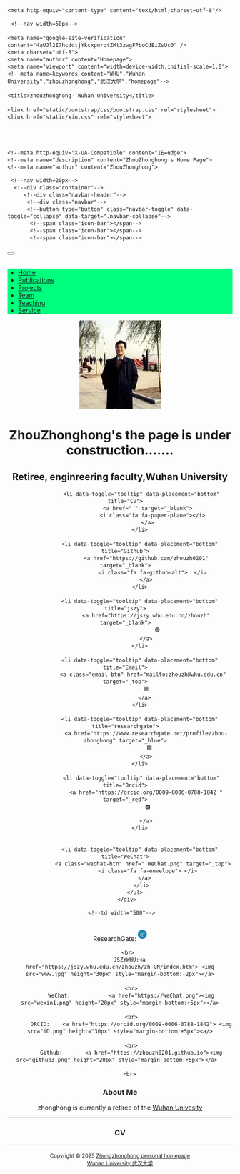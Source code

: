 <html>
<head>
  
    <meta http-equiv="content-type" content="text/html;charset=utf-8"/>
   <!--nav style="background-color:#ff0000"-->
     <!--nav width=50px-->
    
    <meta name="google-site-verification" content="4aUJl2I7hcddtjYkcxpnrotZMt3zwgFPboCdEiZsUc0" />
    <meta charset="utf-8">
    <meta name="author" content="Homepage">
    <meta name="viewport" content="width=device-width,initial-scale=1.0">
    <!--meta name=keywords content="WHU","Wuhan University","zhouzhonghong","武汉大学","homepage"-->
    
    <title>zhouzhonghong- Wuhan University</title>

    <link href="static/bootstrap/css/bootstrap.css" rel="stylesheet">
    <link href="static/xin.css" rel="stylesheet">

 
  
     
    <!--meta http-equiv="X-UA-Compatible" content="IE=edge">
    <!--meta name="description" content="ZhouZhonghong's Home Page">
    <!--meta name="author" content="ZhouZhonghong">
 
 
  
    
 <!--link rel="shortcut icon" href="favicon.ico">
 <!--link href="https://fonts.googleapis.com/css?family=Lato:300,400,300italic,400italic" rel="stylesheet" type="text/css">
 <!--link href="https://fonts.googleapis.com/css?family=Montserrat:400,700" rel="stylesheet" type="text/css">
 <!--link href="https://apps.bdimg.com/libs/bootstrap/3.3.4/css/bootstrap.min.css" rel="stylesheet">
 <!--link href="https://apps.bdimg.com/libs/fontawesome/4.2.0/css/font-awesome.min.css" rel="stylesheet">
 <!--link id="theme-style" rel="stylesheet" href="styles.min.css"-->
 

 <!--link rel="stylesheet" href="style.css">
 <!--link rel="stylesheet" href="../static/pixyll.css" type="text/css"-->

 
 <!-- ******HEADER****** --> 
 <!--nav class="navbar navbar-inverse navbar-fixed-top"-->
   <!--nav style="background-color:#ff6ec7"-->
     <!--nav width=20px-->   
      <!--div class="container"-->
         <!--div class="navbar-header"-->
          <!--div class="navbar"-->
          <!--button type="button" class="navbar-toggle" data-toggle="collapse" data-target=".navbar-collapse"-->
           <!--span class="icon-bar"></span-->
           <!--span class="icon-bar"></span-->
           <!--span class="icon-bar"></span-->



           
<body>
   <nav class="navbar navbar-inverse navbar-fixed-top">
    <div class="container">
      <div class="navbar-header">
        <nav style="background-color:##ff6ec7">
          <nav width=100px>
        <button type="button" class="navbar-toggle" data-toggle="collapse" data-target=".navbar-collapse">
          <span class="icon-bar"></span>
          <span class="icon-bar"></span>
          <span class="icon-bar"></span>
        </button> 
         </nav>
        </nav>
       <span class="navbar-brand">
       <font color="#ffffff">Homepage </font>
       </span>
      </div>
      <!--nav class="nav-links" id="nav-links"> </nav-->
      <nav style="background-color:#00ff7f">
       <nav width=100px>
        <div class="navbar-collapse collapse">
         <ul class="nav navbar-nav">
           <li class="active"><a href="index.html">Home</a></li>
           <li><a href="publications">Publications</a></li>
           <li><a href="Projects">Projects</a></li>
           <li><a href="team">Team</a></li>
           <li><a href="teaching">Teaching</a></li>
           <li><a href="service">Service</a></li>
         </ul>
       </div>
      </nav> 
     </nav> 
    </div> 
   
  </nav> 
</body>

  </nav>
 </nav>
</head>

<body>   
  <header class="header">
     <div class="container"> 
        <img class="profile-image img-responsive pull-left" src="xiaohong2.png" alt="ZhouZhonghong">
         <br>
        <div class="profile-content pull-center">   
      <div class="profile-content pull-center" align="center">  
          <h1 class="name">ZhouZhonghong's the page is under construction.......  </h1>  
          <h2 class="desc"> Retiree, enginreering faculty,Wuhan University</h2>
          <ul class="social list-inline">   
              
              <li data-toggle="tooltip" data-placement="bottom" title="CV">
                  <a href=" " target="_blank">
                     <i class="fa fa-paper-plane"></i>
                  </a>
             </li>
              
             <li data-toggle="tooltip" data-placement="bottom" title="Github">
                 <a href="https://github.com/zhouzh0201" target="_blank">
                     <i class="fa fa-github-alt">  </i>
                 </a>
             </li>
              
             <li data-toggle="tooltip" data-placement="bottom" title="jszy">
                 <a href="https://jszy.whu.edu.cn/zhouzh" target="_blank">
                        🟢
                 </a>
             </li>
              
             <li data-toggle="tooltip" data-placement="bottom" title="Email">
               <a class="email-btn" href="mailto:zhouzh@whu.edu.cn" target="_top">
                  🟥 
                </a>
             </li>
             
             <li data-toggle="tooltip" data-placement="bottom" title="researchgate">
                 <a href="https://www.researchgate.net/profile/zhou-zhonghong" target="_blue">
                    🟦 
                 </a>
             </li>
             
              <li data-toggle="tooltip" data-placement="bottom" title="Orcid">
                 <a href="https://orcid.org/0009-0006-0788-1842 " target="_red">
                  🅱️

                 </a>
             </li>
                
             
             <li data-toggle="tooltip" data-placement="bottom" title="WeChat">
               <a class="wechat-btn" href=" WeChat.png" target="_top">
                  <i class="fa fa-envelope"> </i>
                </a>
              </li>
          </ul>
      </div> 
  

   </div>  

 
  
     <!--td width="500"-->
      

<div>
         <br>
          ResearchGate:  <a href="https://researchgate.net/profile/zhou-zhonghong"><img src="RG.png" height="20px" style="margin-bottom:+5px"> </a>
        
         <br>
          JSZYWHU:<a href="https://jszy.whu.edu.cn/zhouzh/zh_CN/index.htm"> <img src="www.jpg" height="30px" style="margin-bottom:-2px"></a>
           
           <br>
           WeChat:            <a href="https://WeChat.png"><img src="wexin1.png" height="20px" style="margin-bottom:+5px"></a>
            
           <br>
           ORCID:    <a href="https://orcid.org/0009-0006-0788-1842"> <img src="iD.png" height="30px" style="margin-bottom:+5px"><a/>
           
           <br>
           Github:       <a href="https://zhouzh0201.github.io"><img src="github3.png" height="20px" style="margin-bottom:+5px"></a>  
          
          <br>




 
<!--hr noshade=""-->

 <div class="profile-content pull-center" align="center">  
<p>
<h3>About Me</h3>   
zhonghong is currently a retiree of the <a href="https://whu.edu.cn/">Wuhan Univesity</a>
<p/> 
    
   
<hr noshade="">
<h3> CV</h3>
 <!--/div--> 
<ul>
   
</ul>
 


 <hr noshade="">
 
<div align="center">
      <small>Copyright &copy 2025 <a href="https://zhouzh0201.github.io/">Zhongzhonghong personal homepage</a></small>
      <br>
      <small><a href="https://www.whu.edu.cn/">Wuhan University 武汉大学</a></small>
</div> 

 
